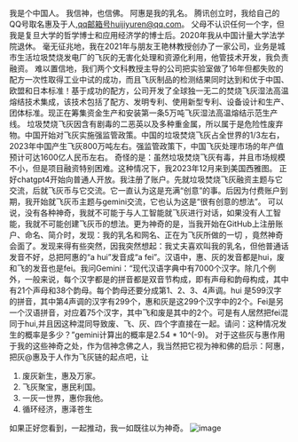 我是个中国人。
我信神，也信佛。
阿惠是我的乳名。
腾讯创立时，我给自己的QQ号取名惠及于人,qq邮箱号huijiyuren@qq.com。
父母不认识任何一个字，但我是复旦大学的哲学博士和应用经济学的博士后。2020年我从中国计量大学法学院退休。
毫无征兆地，我在2021年与朋友王艳林教授创办了一家公司，业务是城市生活垃圾焚烧发电厂的飞灰的无害化处理和资源化利用，他管技术开发，我负责融资。
难以置信地，我们两个文科教授主导的公司把实验室做了16年但都失败的配方一次性取得工业中试的成功，而且飞灰制品的检测结果同时达到和优于中国、欧盟和日本标准！基于成功的配方，公司开发了全球独一无二的焚烧飞灰湿法高温熔结技术集成，该技术包括了配方、发明专利、使用新型专利、设备设计和生产、团体标准。现正在筹集资金生产和安装第一条5万吨飞灰湿法高温熔结示范生产线。
垃圾焚烧飞灰因含有剧毒的二恶英以及多种重金属，所以属于是危险性废弃物。中国开始对飞灰实施强监管政策。中国的垃圾焚烧飞灰占全世界的1/3左右，2023年中国产生飞灰800万吨左右。强监管政策下，中国飞灰处理市场的年产值预计可达1600亿人民币左右。
奇怪的是：虽然垃圾焚烧飞灰有毒，并且市场规模不小，但是项目融资特别困难。这种情况下，我2023年12月来到美国西雅图。
正好chatgpt4开始向普通人开放。我注册了账户。先就垃圾焚烧飞灰融资主题与它交流，后就飞灰币与它交流。它一直认为这是充满“创意”的事。后因为付费账户到期，我开始就飞灰币主题与gemini交流，它也认为这是“很有创意的想法”。
可以说，没有各种神奇，我就不可能于与人工智能就飞灰进行对话，如果没有人工智能，我就不可能创建飞灰币的想法。更为神奇的是，当我开始在GitHub上注册账户、命名、简介时，发现：我的乳名和网名、正在为飞灰所做的一切 ，竟然神奇会面了。发现来得有些突然，因我突然想起：我丈夫喜欢叫我的乳名，但他普通话发音不好，总把阿惠的“a hui”发音成“a fei”。汉语中，惠、灰的发音都是hui，废和飞的发音也是fei。我问Gemini：“现代汉语字典中有7000个汉字。除几个例外，一般来说，每个汉字都是的拼音都是双音节构成，即有声母和韵母构成，其中有21个声母和38个韵母。每个韵母还要分成第1、2、3、4声调。hui 是599汉字的拼音，其中第4声调的汉字有299个，惠和灰是这299个汉字中的2个。Fei是另一个汉语拼音，对应着75个汉字，其中飞和废是其中的2个。可是有人居然把fei混同于hui,并且因这种混同导致废、飞、灰、四个字直接在一起。请问：这种情况发生的概率是多少？”gemini计算出的概率是2.54 * 10^(-9)。
对于这些灰与惠作用于我的这些神奇之处，作为信神念佛之人，我当然把它视为神和佛的启示：阿惠，把灰@惠及于人作为飞灰链的起点吧，让
1. 废灰新生，惠及万家。
 2. 飞灰聚宝，惠民利国。
 3. 一灰一世界，惠你我他。 
4. 循环经济，惠泽苍生

如果正好您看到，一起推动，我一如既往以为神奇。
![image](https://github.com/huijiyuren/flyashchain/assets/164965116/497270ab-e547-48ac-bc72-3cd05b1a71b3)
